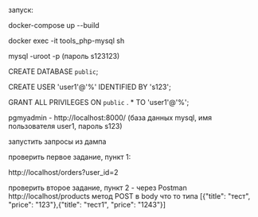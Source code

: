 запуск:

docker-compose up --build

docker exec -it tools_php-mysql sh

mysql -uroot -p 
  (пароль s123123)

CREATE DATABASE `public`;

CREATE USER 'user1'@'%' IDENTIFIED BY 's123';

GRANT ALL PRIVILEGES ON `public` . * TO 'user1'@'%';

pgmyadmin - http://localhost:8000/ (база данных mysql, имя пользователя user1, пароль s123)

запустить запросы из дампа

проверить первое задание, пункт 1:

http://localhost/orders?user_id=2

проверить второе задание, пункт 2 - через Postman http://localhost/products метод POST
в body что то типа [{"title": "тест", "price": "123"},{"title": "тест1", "price": "1243"}]


